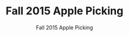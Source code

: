 ---
layout: gallery
title: Fall 2015 Apple Picking
album: Fall 2015 Apple Picking
subtitle: Fall 2015 Apple Picking 
category: album
menu: people
---